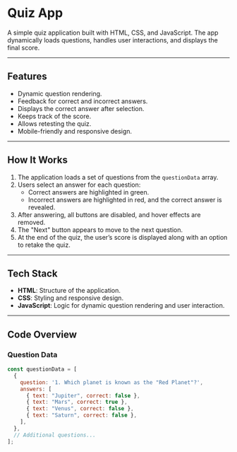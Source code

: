 # Quiz App

A simple quiz application built with HTML, CSS, and JavaScript. The app dynamically loads questions, handles user interactions, and displays the final score.

---

## Features

- Dynamic question rendering.
- Feedback for correct and incorrect answers.
- Displays the correct answer after selection.
- Keeps track of the score.
- Allows retesting the quiz.
- Mobile-friendly and responsive design.

---

## How It Works

1. The application loads a set of questions from the `questionData` array.
2. Users select an answer for each question:
   - Correct answers are highlighted in green.
   - Incorrect answers are highlighted in red, and the correct answer is revealed.
3. After answering, all buttons are disabled, and hover effects are removed.
4. The "Next" button appears to move to the next question.
5. At the end of the quiz, the user’s score is displayed along with an option to retake the quiz.

---

## Tech Stack

- **HTML**: Structure of the application.
- **CSS**: Styling and responsive design.
- **JavaScript**: Logic for dynamic question rendering and user interaction.

---

## Code Overview

### Question Data
```javascript
const questionData = [
  {
    question: '1. Which planet is known as the "Red Planet"?',
    answers: [
      { text: "Jupiter", correct: false },
      { text: "Mars", correct: true },
      { text: "Venus", correct: false },
      { text: "Saturn", correct: false },
    ],
  },
  // Additional questions...
];
